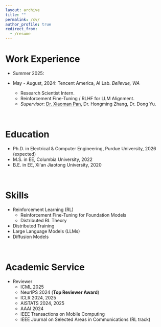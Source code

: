 ```yaml
---
layout: archive
title: ""
permalink: /cv/
author_profile: true
redirect_from:
  - /resume
---
```


Work Experience
======
* Summer 2025:
  
* May - August, 2024: Tencent America, AI Lab. *Bellevue, WA*
  * Research Scientist Intern.
  * Reinforcement Fine-Tuning / RLHF for LLM Alignment.
  * *Supervisor*: [Dr. Xiaoman Pan](https://scholar.google.com/citations?user=tRPF03IAAAAJ), Dr. Hongming Zhang, Dr. Dong Yu.

<br>

Education
======
* Ph.D. in Electrical & Computer Engineering, Purdue University, 2026 (expected)
* M.S. in EE, Columbia University, 2022
* B.E. in EE, Xi'an Jiaotong University, 2020

<br>

Skills
======
* Reinforcement Learning (RL)
  * Reinforcement Fine-Tuning for Foundation Models
  * Distributed RL Theory
* Distributed Training
* Large Language Models (LLMs)
* Diffusion Models

<br>

Academic Service
======
* Reviewer
  * ICML 2025
  * NeurIPS 2024 (**Top Reviewer Award**)
  * ICLR 2024, 2025
  * AISTATS 2024, 2025
  * AAAI 2024
  * IEEE Transactions on Mobile Computing
  * IEEE Journal on Selected Areas in Communications (RL track)
